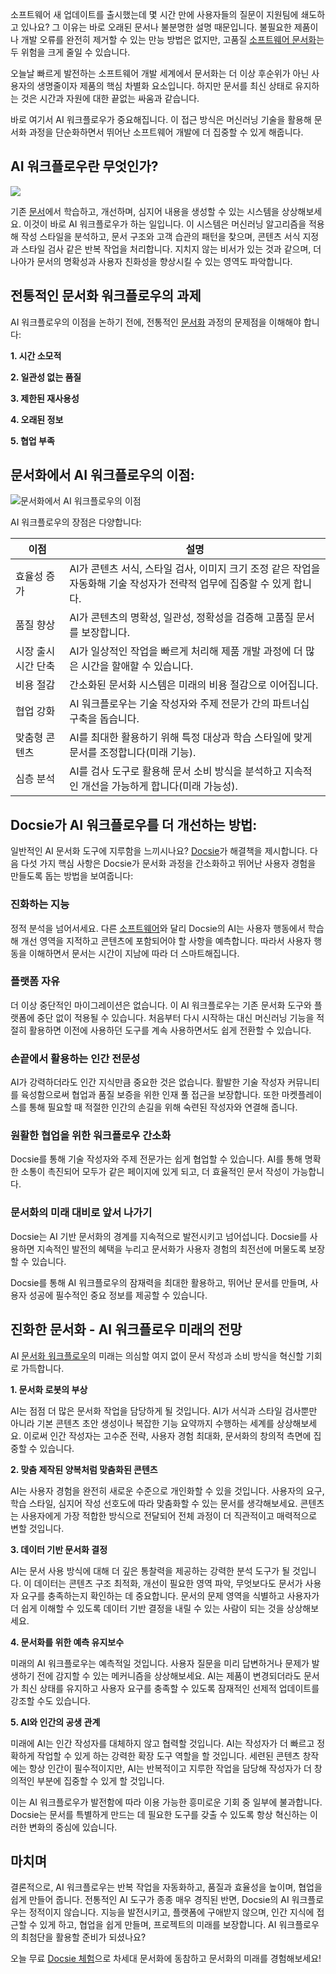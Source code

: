 소프트웨어 새 업데이트를 출시했는데 몇 시간 만에 사용자들의 질문이 지원팀에 쇄도하고 있나요? 그 이유는 바로 오래된 문서나 불분명한 설명 때문입니다. 불필요한 제품이나 개발 오류를 완전히 제거할 수 있는 만능 방법은 없지만, 고품질 [소프트웨어 문서화](https://ijcsi.org/papers/IJCSI-10-5-1-223-228.pdf)는 두 위험을 크게 줄일 수 있습니다.

오늘날 빠르게 발전하는 소프트웨어 개발 세계에서 문서화는 더 이상 후순위가 아닌 사용자의 생명줄이자 제품의 핵심 차별화 요소입니다. 하지만 문서를 최신 상태로 유지하는 것은 시간과 자원에 대한 끝없는 싸움과 같습니다.

바로 여기서 AI 워크플로우가 중요해집니다. 이 접근 방식은 머신러닝 기술을 활용해 문서화 과정을 단순화하면서 뛰어난 소프트웨어 개발에 더 집중할 수 있게 해줍니다.

## AI 워크플로우란 무엇인가?

![](https://cdn.docsie.io/workspace_PfNzfGj3YfKKtTO4T/doc_QiqgSuNoJpspcExF3/file_a12BB8F4f2L67Tw8g/image1.png)

기존 [문서](https://www.docsie.io/blog/articles/how-to-create-appealing-product-documentation/)에서 학습하고, 개선하며, 심지어 내용을 생성할 수 있는 시스템을 상상해보세요. 이것이 바로 AI 워크플로우가 하는 일입니다. 이 시스템은 머신러닝 알고리즘을 적용해 작성 스타일을 분석하고, 문서 구조와 고객 습관의 패턴을 찾으며, 콘텐츠 서식 지정과 스타일 검사 같은 반복 작업을 처리합니다. 지치지 않는 비서가 있는 것과 같으며, 더 나아가 문서의 명확성과 사용자 친화성을 향상시킬 수 있는 영역도 파악합니다.

## 전통적인 문서화 워크플로우의 과제

AI 워크플로우의 이점을 논하기 전에, 전통적인 [문서화](https://www.docsie.io/documentation/) 과정의 문제점을 이해해야 합니다:

**1. 시간 소모적**

**2. 일관성 없는 품질**

**3. 제한된 재사용성**

**4. 오래된 정보**

**5. 협업 부족**

## 문서화에서 AI 워크플로우의 이점:

![문서화에서 AI 워크플로우의 이점](https://cdn.docsie.io/workspace_PfNzfGj3YfKKtTO4T/doc_QiqgSuNoJpspcExF3/file_5Qrn2UvJhvSJomHTG/image2.png)

AI 워크플로우의 장점은 다양합니다:

|이점|설명|
|-|-|
|효율성 증가|AI가 콘텐츠 서식, 스타일 검사, 이미지 크기 조정 같은 작업을 자동화해 기술 작성자가 전략적 업무에 집중할 수 있게 합니다.|
|품질 향상|AI가 콘텐츠의 명확성, 일관성, 정확성을 검증해 고품질 문서를 보장합니다.|
|시장 출시 시간 단축|AI가 일상적인 작업을 빠르게 처리해 제품 개발 과정에 더 많은 시간을 할애할 수 있습니다.|
|비용 절감|간소화된 문서화 시스템은 미래의 비용 절감으로 이어집니다.|
|협업 강화|AI 워크플로우는 기술 작성자와 주제 전문가 간의 파트너십 구축을 돕습니다.|
|맞춤형 콘텐츠|AI를 최대한 활용하기 위해 특정 대상과 학습 스타일에 맞게 문서를 조정합니다(미래 기능).|
|심층 분석|AI를 검사 도구로 활용해 문서 소비 방식을 분석하고 지속적인 개선을 가능하게 합니다(미래 가능성).|

## Docsie가 AI 워크플로우를 더 개선하는 방법:

일반적인 AI 문서화 도구에 지루함을 느끼시나요? [Docsie](https://www.docsie.io/)가 해결책을 제시합니다. 다음 다섯 가지 핵심 사항은 Docsie가 문서화 과정을 간소화하고 뛰어난 사용자 경험을 만들도록 돕는 방법을 보여줍니다:

### 진화하는 지능

정적 분석을 넘어서세요. 다른 [소프트웨어](https://www.docsie.io/features/)와 달리 Docsie의 AI는 사용자 행동에서 학습해 개선 영역을 지적하고 콘텐츠에 포함되어야 할 사항을 예측합니다. 따라서 사용자 행동을 이해하면서 문서는 시간이 지남에 따라 더 스마트해집니다.

### 플랫폼 자유

더 이상 중단적인 마이그레이션은 없습니다. 이 AI 워크플로우는 기존 문서화 도구와 플랫폼에 중단 없이 적용될 수 있습니다. 처음부터 다시 시작하는 대신 머신러닝 기능을 적절히 활용하면 이전에 사용하던 도구를 계속 사용하면서도 쉽게 전환할 수 있습니다.

### 손끝에서 활용하는 인간 전문성

AI가 강력하더라도 인간 지식만큼 중요한 것은 없습니다. 활발한 기술 작성자 커뮤니티를 육성함으로써 협업과 품질 보증을 위한 인재 풀 접근을 보장합니다. 또한 마켓플레이스를 통해 필요할 때 적절한 인간의 손길을 위해 숙련된 작성자와 연결해 줍니다.

### 원활한 협업을 위한 워크플로우 간소화

Docsie를 통해 기술 작성자와 주제 전문가는 쉽게 협업할 수 있습니다. AI를 통해 명확한 소통이 촉진되어 모두가 같은 페이지에 있게 되고, 더 효율적인 문서 작성이 가능합니다.

### 문서화의 미래 대비로 앞서 나가기

Docsie는 AI 기반 문서화의 경계를 지속적으로 발전시키고 넘어섭니다. Docsie를 사용하면 지속적인 발전의 혜택을 누리고 문서화가 사용자 경험의 최전선에 머물도록 보장할 수 있습니다.

Docsie를 통해 AI 워크플로우의 잠재력을 최대한 활용하고, 뛰어난 문서를 만들며, 사용자 성공에 필수적인 중요 정보를 제공할 수 있습니다.

## 진화한 문서화 - AI 워크플로우 미래의 전망

AI [문서화 워크플로우](https://site.docsie.io/api-documentation-tool)의 미래는 의심할 여지 없이 문서 작성과 소비 방식을 혁신할 기회로 가득합니다.

**1. 문서화 로봇의 부상**

AI는 점점 더 많은 문서화 작업을 담당하게 될 것입니다. AI가 서식과 스타일 검사뿐만 아니라 기본 콘텐츠 초안 생성이나 복잡한 기능 요약까지 수행하는 세계를 상상해보세요. 이로써 인간 작성자는 고수준 전략, 사용자 경험 최대화, 문서화의 창의적 측면에 집중할 수 있습니다.

**2. 맞춤 제작된 양복처럼 맞춤화된 콘텐츠**

AI는 사용자 경험을 완전히 새로운 수준으로 개인화할 수 있을 것입니다. 사용자의 요구, 학습 스타일, 심지어 작성 선호도에 따라 맞춤화할 수 있는 문서를 생각해보세요. 콘텐츠는 사용자에게 가장 적합한 방식으로 전달되어 전체 과정이 더 직관적이고 매력적으로 변할 것입니다.

**3. 데이터 기반 문서화 결정**

AI는 문서 사용 방식에 대해 더 깊은 통찰력을 제공하는 강력한 분석 도구가 될 것입니다. 이 데이터는 콘텐츠 구조 최적화, 개선이 필요한 영역 파악, 무엇보다도 문서가 사용자 요구를 충족하는지 확인하는 데 중요합니다. 문서의 문제 영역을 식별하고 사용자가 더 쉽게 이해할 수 있도록 데이터 기반 결정을 내릴 수 있는 사람이 되는 것을 상상해보세요.

**4. 문서화를 위한 예측 유지보수**

미래의 AI 워크플로우는 예측적일 것입니다. 사용자 질문을 미리 답변하거나 문제가 발생하기 전에 감지할 수 있는 메커니즘을 상상해보세요. AI는 제품이 변경되더라도 문서가 최신 상태를 유지하고 사용자 요구를 충족할 수 있도록 잠재적인 선제적 업데이트를 강조할 수도 있습니다.

**5. AI와 인간의 공생 관계**

미래에 AI는 인간 작성자를 대체하지 않고 협력할 것입니다. AI는 작성자가 더 빠르고 정확하게 작업할 수 있게 하는 강력한 확장 도구 역할을 할 것입니다. 세련된 콘텐츠 창작에는 항상 인간이 필수적이지만, AI는 반복적이고 지루한 작업을 담당해 작성자가 더 창의적인 부분에 집중할 수 있게 할 것입니다.

이는 AI 워크플로우가 발전함에 따라 이용 가능한 흥미로운 기회 중 일부에 불과합니다. Docsie는 문서를 특별하게 만드는 데 필요한 도구를 갖출 수 있도록 항상 혁신하는 이러한 변화의 중심에 있습니다.

## 마치며

결론적으로, AI 워크플로우는 반복 작업을 자동화하고, 품질과 효율성을 높이며, 협업을 쉽게 만들어 줍니다. 전통적인 AI 도구가 종종 매우 경직된 반면, Docsie의 AI 워크플로우는 정적이지 않습니다. 지능을 발전시키고, 플랫폼에 구애받지 않으며, 인간 지식에 접근할 수 있게 하고, 협업을 쉽게 만들며, 프로젝트의 미래를 보장합니다. AI 워크플로우의 최첨단을 활용할 준비가 되셨나요?

오늘 무료 [Docsie 체험](https://www.docsie.io/self-writing-documentation/pricing/)으로 차세대 문서화에 동참하고 문서화의 미래를 경험해보세요!